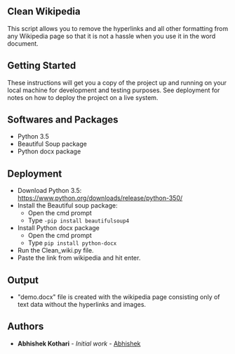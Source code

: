## Clean Wikipedia
This script allows you to remove the hyperlinks and all other formatting from any Wikipedia page so that it is not a hassle when you use it in the word document.
    
## Getting Started
These instructions will get you a copy of the project up and running on your local machine for development and testing purposes. See deployment for notes on how to deploy the project on a live system.

## Softwares and Packages
* Python 3.5 
* Beautiful Soup package
* Python docx package

## Deployment
* Download Python 3.5: https://www.python.org/downloads/release/python-350/
* Install the Beautiful soup package:
    * Open the cmd prompt
    * Type  `-pip install beautifulsoup4`
* Install Python docx package
    * Open the cmd prompt
    * Type `pip install python-docx`
* Run the Clean_wiki.py file. 
* Paste the link from wikipedia and hit enter.

## Output
* "demo.docx" file is created with the wikipedia page consisting only of text data without the hyperlinks and images.

## Authors

* **Abhishek Kothari** - *Initial work* - [Abhishek](https://github.com/abhishekkothari09)
